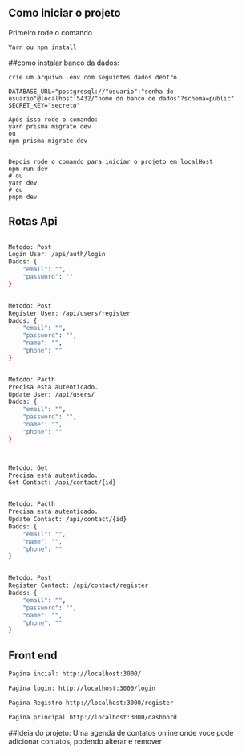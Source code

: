
## Como iniciar o projeto

Primeiro rode o comando

```bash
Yarn ou npm install
```

##como instalar banco da dados:
```
crie um arquivo .env com seguintes dados dentro.

DATABASE_URL="postgresql://"usuario":"senha do usuario"@localhost:5432/"nome do banco de dados"?schema=public"
SECRET_KEY="secreto"

Após isso rode o comando:
yarn prisma migrate dev
ou
npm prisma migrate dev


Depois rode o comando para iniciar o projeto em localHost
npm run dev
# ou
yarn dev
# ou
pnpm dev
```

## Rotas Api
```bash

Metodo: Post
Login User: /api/auth/login
Dados: {
	"email": "",
	"password": ""
}


Metodo: Post
Register User: /api/users/register
Dados: {
	"email": "",
	"password": "",
	"name": "",
	"phone": ""
}


Metodo: Pacth
Precisa está autenticado.
Update User: /api/users/
Dados: {
	"email": "",
	"password": "",
	"name": "",
	"phone": ""
}



Metodo: Get
Precisa está autenticado.
Get Contact: /api/contact/{id}


Metodo: Pacth
Precisa está autenticado.
Update Contact: /api/contact/{id}
Dados: {
	"email": "",
	"name": "",
	"phone": ""
}


Metodo: Post
Register Contact: /api/contact/register
Dados: {
	"email": "",
	"password": "",
	"name": "",
	"phone": ""
}
```

## Front end 

```bash 
Pagina incial: http://localhost:3000/

Pagina login: http://localhost:3000/login

Pagina Registro http://localhost:3000/register 

Pagina principal http://localhost:3000/dashbord
```

##Ideia do projeto:
Uma agenda de contatos online onde voce pode adicionar contatos, podendo alterar e remover
